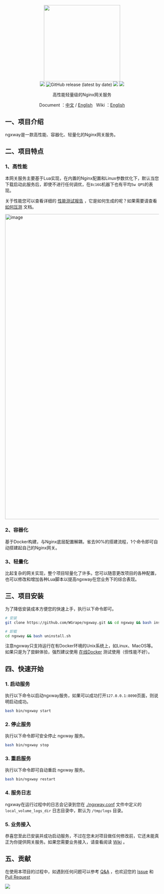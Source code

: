 <div align="center">
<img width="250" src="https://user-images.githubusercontent.com/35942268/212838933-38bec2ca-c156-4c63-8563-c645bd476cb3.png">
</div>

<div align="center">
    <!-- oscs: https://www.oscs1024.com/cd/1543980900807675904?sign=a3d02348 -->
    <!-- https://www.murphysec.com/ -->
    <a href="https://www.oscs1024.com/project/oscs/WGrape/ngxway?ref=badge_small" alt="OSCS Status"><img src="https://www.oscs1024.com/platform/badge/WGrape/ngxway.svg?size=small"/></a>
    <!-- <img src="https://github.com/wgrape/ngxway/actions/workflows/build.yml/badge.svg"> -->
    <img alt="GitHub release (latest by date)" src="https://img.shields.io/github/v/release/wgrape/ngxway">
    <img src="https://img.shields.io/badge/Document-中文/English-orange.svg">
    <img src="https://img.shields.io/badge/License-MIT-green.svg">
</div>

<div align="center">
    <p>高性能轻量级的Nginx网关服务</p>
    <p>Document ：<a href="/README.zh-CN.md">中文</a> / <a href="/README.md">English</a> &nbsp; Wiki ：<a href="/README.zh-CN.md">English</a> </p>
</div>

## 一、项目介绍
ngxway是一款高性能、容器化、轻量化的Nginx网关服务。

## 二、项目特点

### 1、高性能

本网关服务主要基于Lua实现，在内置的Nginx配置和Linux参数优化下，默认当您下载启动此服务后，即使不进行任何调优，在```8c16G```机器下也有平均```5w QPS```的表现。

关于性能您可以查看详细的 [性能测试报告](https://wgrape.github.io/ngxway/html/benchmark.html) ，它是如何生成的呢？如果需要请查看 [如何压测](./doc/benchmark.zh-CN.md) 文档。

<img width="1000" alt="image" src="https://user-images.githubusercontent.com/35942268/224526169-3ca6cd09-380d-4acf-b184-b972db85685b.png">

### 2、容器化

基于Docker构建，与Nginx底层配置解耦，省去90%的搭建流程，1个命令即可自动搭建起自己的Nginx网关。

### 3、轻量化

比起复杂的网关实现，整个项目轻量化了许多。您可以随意更改项目的各种配置，也可以修改和增加各种Lua脚本以提高ngxway在您业务下的综合表现。

## 三、项目安装

为了降低安装成本方便您的快速上手，执行以下命令即可。

```bash
# 安装
git clone https://github.com/WGrape/ngxway.git && cd ngxway && bash install.sh

# 卸载
cd ngxway && bash uninstall.sh
```

注意ngxway只支持运行在有Docker环境的Unix系统上，如Linux、MacOS等。如果只是为了尝鲜体验，强烈建议使用 [在线Docker](https://labs.play-with-docker.com/) 测试使用（但性能不好）。

## 四、快速开始

### 1. 启动服务
执行以下命令以启动ngxway服务，如果可以成功打开```127.0.0.1:8090```页面，则说明启动成功。

```bash
bash bin/ngxway start
```

### 2. 停止服务
执行以下命令即可安全停止 ngxway 服务。

```bash
bash bin/ngxway stop
```

### 3. 重启服务
执行以下命令即可自动重启 ngxway 服务。

```bash
bash bin/ngxway restart
```

### 4. 服务日志
ngxway在运行过程中的日志会记录到您在 [./ngxway.conf](./ngxway.conf) 文件中定义的 ```local_volume_logs_dir``` 日志目录中，默认为 ```/tmp/logs``` 目录。

### 5. 业务接入
恭喜您至此已安装并成功启动服务，不过在您未对项目做任何修改前，它还未能真正为你提供网关服务。如果您需要业务接入，请查看阅读 [Wiki](https://github.com/WGrape/ngxway/wiki/) 。

## 五、贡献
在使用本项目的过程中，如遇到任何问题可以参考 [Q&A](https://github.com/WGrape/ngxway/wiki/Q&A) ，也欢迎您的 [Issue](https://github.com/WGrape/ngxway/issues/new) 和 [Pull Request](https://github.com/WGrape/ngxway/pulls)

<img src="https://contrib.rocks/image?repo=wgrape/ngxway" >
